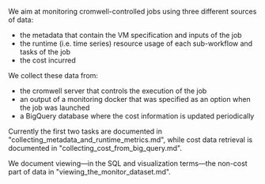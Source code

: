 We aim at monitoring cromwell-controlled jobs using three different sources of data:

* the metadata that contain the VM specification and inputs of the job
* the runtime (i.e. time series) resource usage of each sub-workflow and tasks of the job
* the cost incurred

We collect these data from:

* the cromwell server that controls the execution of the job
* an output of a monitoring docker that was specified as an option when the job was launched
* a BigQuery database where the cost information is updated periodically

Currently the first two tasks are documented in "collecting\_metadata\_and\_runtime\_metrics.md", while cost data retrieval is documented in "collecting\_cost\_from\_big\_query.md".

We document viewing&mdash;in the SQL and visualization terms&mdash;the non-cost part of data in "viewing_the_monitor_dataset.md".